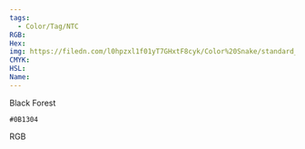 ```yaml
---
tags:
  - Color/Tag/NTC
RGB:
Hex:
img: https://filedn.com/l0hpzxl1f01yT7GHxtF8cyk/Color%20Snake/standard_csv_to_svg//0B1304.svg
CMYK:
HSL:
Name:
---
```

Black Forest
```palette
#0B1304
```
RGB
